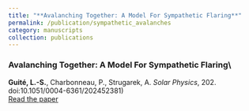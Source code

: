 ```yaml
---
title: "**Avalanching Together: A Model For Sympathetic Flaring**"
permalink: /publication/sympathetic_avalanches
category: manuscripts
collection: publications
---
```


### **Avalanching Together: A Model For Sympathetic Flaring**\
**Guité, L.-S.**, Charbonneau, P., Strugarek, A.  *Solar Physics*, 202. doi:10.1051/0004-6361/202452381)\
[Read the paper](aanda.org/10.1051/0004-6361/202452381/pdf)
